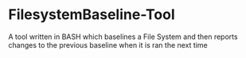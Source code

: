 # FilesystemBaseline-Tool
A tool written in BASH which baselines a File System and then reports changes to the previous baseline when it is ran the next time
